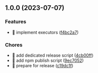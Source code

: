 ## 1.0.0 (2023-07-07)


### Features

* 🎸 implement executors ([f4bc2a7](https://github.com/kreuzerk/nx-release/commit/f4bc2a73860e2815da4ddbdee877edc52eef3f9f))


### Chores

* 🤖 add dedicated release script ([4cb00ff](https://github.com/kreuzerk/nx-release/commit/4cb00ff0d32419a5d9e672378068a070984ad51a))
* 🤖 add npm publish script ([9ec7052](https://github.com/kreuzerk/nx-release/commit/9ec705267e06def9a316bc690677a80124da8b05))
* 🤖 prepare for release ([c19dc1f](https://github.com/kreuzerk/nx-release/commit/c19dc1fe47ea5343da9d32f7a502914d51cb3f9d))
